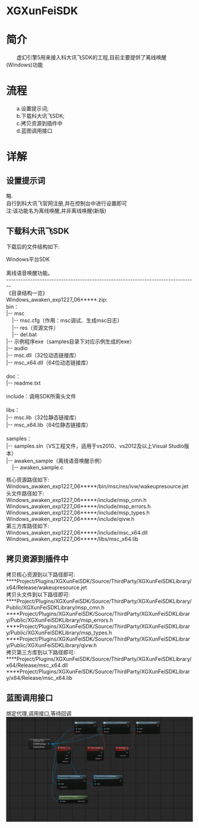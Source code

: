 # XGXunFeiSDK
# 简介
&emsp;&emsp;虚幻引擎5用来接入科大讯飞SDK的工程,目前主要提供了离线唤醒(Windows)功能
# 流程
&emsp;&emsp;a.设置提示词;</br>
&emsp;&emsp;b.下载科大讯飞SDK;</br>
&emsp;&emsp;c.拷贝资源到插件中</br>
&emsp;&emsp;d.蓝图调用接口</br>
# 详解
## 设置提示词
略.</br>
自行到科大讯飞官网注册,并在控制台中进行设置即可</br>
注:该功能名为离线唤醒,并非离线唤醒(新版)</br>
## 下载科大讯飞SDK
下载后的文件结构如下:</br>
<p>
Windows平台SDK<br>
<br>离线语音唤醒功能。<br>
--------------------------------------------------------------------------------<br>
《目录结构一览》<br>
Windows_awaken_exp1227_06*****.zip:
<br>
bin：<br>
|-- msc <br>
&nbsp;&nbsp;&nbsp;&nbsp;|-- msc.cfg（作用：msc调试、生成msc日志）<br>
&nbsp;&nbsp;&nbsp;&nbsp;|-- res（资源文件）<br>
&nbsp;&nbsp;&nbsp;&nbsp;|-- del.bat <br>
|-- 示例程序exe（samples目录下对应示例生成的exe）<br>
|-- audio <br>
|-- msc.dll（32位动态链接库）<br>
|-- msc_x64.dll（64位动态链接库）<br>
<br>
doc：<br>
|-- readme.txt <br>
<br>
include：调用SDK所需头文件<br>
<br>
libs：<br>
|-- msc.lib（32位静态链接库）<br>
|-- msc_x64.lib（64位静态链接库）<br>
<br>
samples：<br>
|-- samples.sln（VS工程文件，适用于vs2010、vs2012及以上Visual Studio版本）<br>
|-- awaken_sample（离线语音唤醒示例）<br>
&nbsp;&nbsp;&nbsp;&nbsp;|-- awaken_sample.c<br>
</p>

核心资源路径如下:</br>
Windows_awaken_exp1227_06*****/bin/msc/res/ivw/wakeupresource.jet<br>
头文件路径如下:<br>
Windows_awaken_exp1227_06*****/include/msp_cmn.h<br>
Windows_awaken_exp1227_06*****/include/msp_errors.h<br>
Windows_awaken_exp1227_06*****/include/msp_types.h<br>
Windows_awaken_exp1227_06*****/include/qivw.h<br>
第三方库路径如下:<br>
Windows_awaken_exp1227_06*****/include/msc_x64.dll<br>
Windows_awaken_exp1227_06*****/libs/msc_x64.lib<br>
## 拷贝资源到插件中
拷贝核心资源到以下路径即可:<br>
****Project/Plugins/XGXunFeiSDK/Source/ThirdParty/XGXunFeiSDKLibrary/x64/Release/wakeupresource.jet<br>
拷贝头文件到以下路径即可:<br>
****Project/Plugins/XGXunFeiSDK/Source/ThirdParty/XGXunFeiSDKLibrary/Public/XGXunFeiSDKLibrary/msp_cmn.h<br>
****Project/Plugins/XGXunFeiSDK/Source/ThirdParty/XGXunFeiSDKLibrary/Public/XGXunFeiSDKLibrary/msp_errors.h<br>
****Project/Plugins/XGXunFeiSDK/Source/ThirdParty/XGXunFeiSDKLibrary/Public/XGXunFeiSDKLibrary/msp_types.h<br>
****Project/Plugins/XGXunFeiSDK/Source/ThirdParty/XGXunFeiSDKLibrary/Public/XGXunFeiSDKLibrary/qivw.h<br>
拷贝第三方库到以下路径即可:<br>
****Project/Plugins/XGXunFeiSDK/Source/ThirdParty/XGXunFeiSDKLibrary/x64/Release/msc_x64.dll<br>
****Project/Plugins/XGXunFeiSDK/Source/ThirdParty/XGXunFeiSDKLibrary/x64/Release/msc_x64.lib<br>
## 蓝图调用接口
绑定代理,调用接口,等待回调
![image](DocumentPictures/P_Wakeup.png)  
